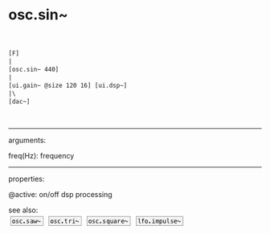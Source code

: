 # osc.sin~

```


[F]
|
[osc.sin~ 440]
|
[ui.gain~ @size 120 16] [ui.dsp~]
|\
[dac~]

            
```
---
arguments:

freq(Hz): frequency<br>

---
properties:

@active: on/off dsp
            processing<br>

see also:<br>
![osc.saw~](img/object_osc.saw~.png)
![osc.tri~](img/object_osc.tri~.png)
![osc.square~](img/object_osc.square~.png)
![lfo.impulse~](img/object_lfo.impulse~.png)
